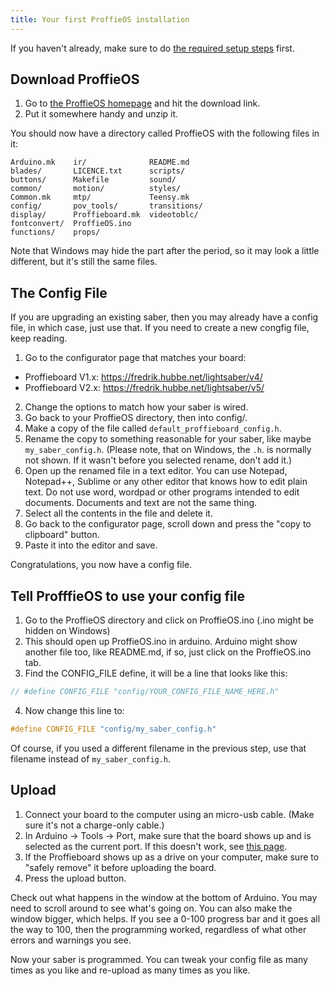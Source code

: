 ```yaml
---
title: Your first ProffieOS installation
---
```


If you haven't already, make sure to do [the required setup steps](/proffieboard-setup.html) first.

## Download ProffieOS

1. Go to [the ProffieOS homepage](https://fredrik.hubbe.net/lightsaber/proffieos.html) and hit the download link.
2. Put it somewhere handy and unzip it.

You should now have a directory called ProffieOS with the following files in it:
```
Arduino.mk    ir/              README.md
blades/       LICENCE.txt      scripts/
buttons/      Makefile         sound/
common/       motion/          styles/
Common.mk     mtp/             Teensy.mk
config/       pov_tools/       transitions/
display/      Proffieboard.mk  videotoblc/
fontconvert/  ProffieOS.ino
functions/    props/
```

Note that Windows may hide the part after the period, so it may look a little different, but it's still the same files.

## The Config File

If you are upgrading an existing saber, then you may already have a config file, in which case, just use that. If you need to create a new congfig file, keep reading.

1. Go to the configurator page that matches your board:
  * Proffieboard V1.x: https://fredrik.hubbe.net/lightsaber/v4/
  * Proffieboard V2.x: https://fredrik.hubbe.net/lightsaber/v5/
2. Change the options to match how your saber is wired.
4. Go back to your ProffieOS directory, then into config/.
5. Make a copy of the file called `default_proffieboard_config.h`.
6. Rename the copy to something reasonable for your saber, like maybe `my_saber_config.h`. (Please note, that on Windows, the `.h`. is normally not shown. If it wasn't before you selected rename, don't add it.)
7. Open up the renamed file in a text editor. You can use Notepad, Notepad++, Sublime or any other editor that knows how to edit plain text. Do not use word, wordpad or other programs intended to edit documents. Documents and text are not the same thing.
8. Select all the contents in the file and delete it.
9. Go back to the configurator page, scroll down and press the "copy to clipboard" button.
10. Paste it into the editor and save.

Congratulations, you now have a config file.

## Tell ProfffieOS to use your config file

1. Go to the ProffieOS directory and click on ProffieOS.ino (.ino might be hidden on Windows)
2. This should open up ProffieOS.ino in arduino. Arduino might show another file too, like README.md, if so, just click on the ProffieOS.ino tab.
3. Find the CONFIG_FILE define, it will be a line that looks like this:

```cpp
// #define CONFIG_FILE "config/YOUR_CONFIG_FILE_NAME_HERE.h"
```

4. Now change this line to:
```cpp
#define CONFIG_FILE "config/my_saber_config.h"
```

Of course, if you used a different filename in the previous step, use that filename instead of `my_saber_config.h`.

## Upload

1. Connect your board to the computer using an micro-usb cable. (Make sure it's not a charge-only cable.)
2. In Arduino -> Tools -> Port, make sure that the board shows up and is selected as the current port. If this doesn't work, see [this page](/troubleshooting/wheres-my-port.html).
3. If the Proffieboard shows up as a drive on your computer, make sure to "safely remove" it before uploading the board.
4. Press the upload button.

Check out what happens in the window at the bottom of Arduino. You may need to scroll around to see what's going on. You can also make the window bigger, which helps. If you see a 0-100 progress bar and it goes all the way to 100, then the programming worked, regardless of what other errors and warnings you see.

Now your saber is programmed. You can tweak your config file as many times as you like and re-upload as many times as you like.
